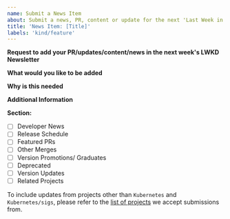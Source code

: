 ```yaml
---
name: Submit a News Item
about: Submit a news, PR, content or update for the next 'Last Week in Kubernetes Development' Newsletter
title: 'News Item: [Title]'
labels: 'kind/feature'
---
```


**Request to add your PR/updates/content/news in the next week's LWKD Newsletter**
<!-- Please only use this template for submitting content you'd like to feature in the LWKD Newsletter -->
<!-- See https://kubernetes.io/docs/contribute/start/ for guidance on writing an actionable issue description. -->

**What would you like to be added**
<!-- Please provide a detailed description of how this news, feature, or enhancement should function from the reader's perspective -->


**Why is this needed**
<!-- Provide more context of how this information can be used in practice?, who will benefit from this?, why are they being added? -->


**Additional Information**
<!-- Provide any supplementary notes, comments or links related to your submission. If required, you may also attach drawings or mockups to aid in understanding -->

**Section:**
<!-- Choose the most appropriate portion of the newsletter for this information -->
- [ ] Developer News
- [ ] Release Schedule
- [ ] Featured PRs
- [ ] Other Merges
- [ ] Version Promotions/ Graduates
- [ ] Deprecated
- [ ] Version Updates
- [ ] Related Projects

To include updates from projects other than `Kubernetes` and `Kubernetes/sigs`, please refer to the [list of projects]() we accept submissions from.
